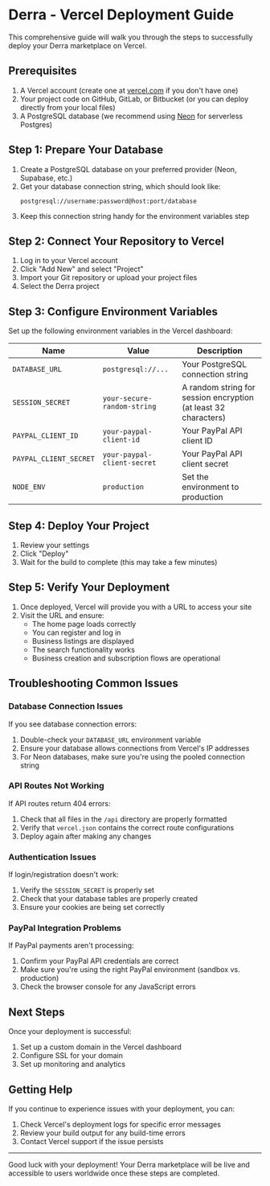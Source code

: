 # Derra - Vercel Deployment Guide

This comprehensive guide will walk you through the steps to successfully deploy your Derra marketplace on Vercel.

## Prerequisites

1. A Vercel account (create one at [vercel.com](https://vercel.com) if you don't have one)
2. Your project code on GitHub, GitLab, or Bitbucket (or you can deploy directly from your local files)
3. A PostgreSQL database (we recommend using [Neon](https://neon.tech) for serverless Postgres)

## Step 1: Prepare Your Database

1. Create a PostgreSQL database on your preferred provider (Neon, Supabase, etc.)
2. Get your database connection string, which should look like:
   ```
   postgresql://username:password@host:port/database
   ```
3. Keep this connection string handy for the environment variables step

## Step 2: Connect Your Repository to Vercel

1. Log in to your Vercel account
2. Click "Add New" and select "Project"
3. Import your Git repository or upload your project files
4. Select the Derra project

## Step 3: Configure Environment Variables

Set up the following environment variables in the Vercel dashboard:

| Name | Value | Description |
|------|-------|-------------|
| `DATABASE_URL` | `postgresql://...` | Your PostgreSQL connection string |
| `SESSION_SECRET` | `your-secure-random-string` | A random string for session encryption (at least 32 characters) |
| `PAYPAL_CLIENT_ID` | `your-paypal-client-id` | Your PayPal API client ID |
| `PAYPAL_CLIENT_SECRET` | `your-paypal-client-secret` | Your PayPal API client secret |
| `NODE_ENV` | `production` | Set the environment to production |

## Step 4: Deploy Your Project

1. Review your settings
2. Click "Deploy"
3. Wait for the build to complete (this may take a few minutes)

## Step 5: Verify Your Deployment

1. Once deployed, Vercel will provide you with a URL to access your site
2. Visit the URL and ensure:
   - The home page loads correctly
   - You can register and log in
   - Business listings are displayed
   - The search functionality works
   - Business creation and subscription flows are operational

## Troubleshooting Common Issues

### Database Connection Issues

If you see database connection errors:
1. Double-check your `DATABASE_URL` environment variable
2. Ensure your database allows connections from Vercel's IP addresses
3. For Neon databases, make sure you're using the pooled connection string

### API Routes Not Working

If API routes return 404 errors:
1. Check that all files in the `/api` directory are properly formatted
2. Verify that `vercel.json` contains the correct route configurations
3. Deploy again after making any changes

### Authentication Issues

If login/registration doesn't work:
1. Verify the `SESSION_SECRET` is properly set
2. Check that your database tables are properly created
3. Ensure your cookies are being set correctly

### PayPal Integration Problems

If PayPal payments aren't processing:
1. Confirm your PayPal API credentials are correct
2. Make sure you're using the right PayPal environment (sandbox vs. production)
3. Check the browser console for any JavaScript errors

## Next Steps

Once your deployment is successful:
1. Set up a custom domain in the Vercel dashboard
2. Configure SSL for your domain
3. Set up monitoring and analytics

## Getting Help

If you continue to experience issues with your deployment, you can:
1. Check Vercel's deployment logs for specific error messages
2. Review your build output for any build-time errors
3. Contact Vercel support if the issue persists

---

Good luck with your deployment! Your Derra marketplace will be live and accessible to users worldwide once these steps are completed.